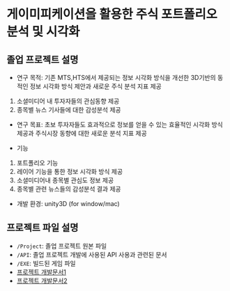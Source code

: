 # 게이미피케이션을 활용한 주식 포트폴리오 분석 및 시각화

## 졸업 프로젝트 설명

* 연구 목적:
기존 MTS,HTS에서 제공되는 정보 시각화 방식을 개선한 3D기반의 동적인 정보 시각화 방식 제안과 새로운 주식 분석 지표 제공

1. 소셜미디어 내 투자자들의 관심동향 제공
2. 종목별 뉴스 기사들에 대한 감성분석 제공

* 연구 목표: 초보 투자자들도 효과적으로 정보를 얻을 수 있는 효율적인 시각화 방식 제공과 주식시장 동향에 대한 새로운 분석 지표 제공

* 기능
1. 포트폴리오 기능
2. 레이어 기능을 통한 정보 시각화 방식 제공
3. 소셜미디어내 종목별 관심도 정보 제공
4. 종목별 관련 뉴스들의 감성분석 결과 제공

* 개발 환경: unity3D (for window/mac) 

## 프로젝트 파일 설명
 
 * `/Project`: 졸업 프로젝트 원본 파일 
 * `/API`: 졸업 프로젝트 개발에 사용된 API 사용과 관련된 문서
 * `/EXE`: 빌드된 게임 파일 
 * [프로젝트 개발문서1](https://docs.google.com/document/d/1tuIHSd5zLhlpO3-iiiPaRaQ_29pljF6nVNqXlcJVMp4/edit)
 * [프로젝트 개발문서2](https://docs.google.com/document/d/1zfq5J5_YUFQ3t67Vtsd0CIGxtNTGYoTzoCyMeq5ZCHo/edit)

